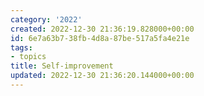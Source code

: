 ```yaml
---
category: '2022'
created: 2022-12-30 21:36:19.828000+00:00
id: 6e7a63b7-38fb-4d8a-87be-517a5fa4e21e
tags:
- topics
title: Self-improvement
updated: 2022-12-30 21:36:20.144000+00:00
---
```

   
